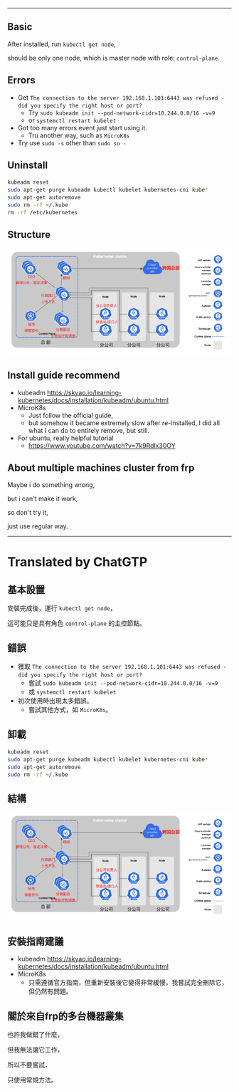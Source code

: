 <!--HugoNoteFlag-->

---

## Basic

After installed, run `kubectl get node`,

should be only one node, which is master node with role: `control-plane`.

## Errors

* Get `The connection to the server 192.168.1.101:6443 was refused - did you specify the right host or port?`
  * Try `sudo kubeadm init --pod-network-cidr=10.244.0.0/16 -v=9`
  * or `systemctl restart kubelet`
* Got too many errors event just start using it.
  * Tru another way, such as `MicroK8s`
* Try use `sudo -s` other than `sudo su -`

## Uninstall

```bash
kubeadm reset
sudo apt-get purge kubeadm kubectl kubelet kubernetes-cni kube*   
sudo apt-get autoremove  
sudo rm -rf ~/.kube
rm -rf /etc/kubernetes 
```

## Structure

![img.png](img.png)

## Install guide recommend

* kubeadm
  https://skyao.io/learning-kubernetes/docs/installation/kubeadm/ubuntu.html
* MicroK8s
  * Just follow the official guide, 
  * but somehow it became extremely slow after re-installed, I did all what I can do to entirely remove, but still.
* For ubuntu, really helpful tutorial
  * https://www.youtube.com/watch?v=7k9Rdlx30OY

## About multiple machines cluster from frp

Maybe i do something wrong, 

but i can't make it work,

so don't try it,

just use regular way.



---

<!--HugoNoteZhFlag-->

# Translated by ChatGTP

## 基本設置

安裝完成後，運行 `kubectl get node`，

這可能只是具有角色 `control-plane` 的主控節點。

## 錯誤

* 獲取 `The connection to the server 192.168.1.101:6443 was refused - did you specify the right host or port?`
  * 嘗試 `sudo kubeadm init --pod-network-cidr=10.244.0.0/16 -v=9`
  * 或 `systemctl restart kubelet`
* 初次使用時出現太多錯誤。
  * 嘗試其他方式，如 `MicroK8s`。

## 卸載

```bash
kubeadm reset
sudo apt-get purge kubeadm kubectl kubelet kubernetes-cni kube*   
sudo apt-get autoremove  
sudo rm -rf ~/.kube
```

## 結構

![img.png](img.png)

## 安裝指南建議

* kubeadm
  https://skyao.io/learning-kubernetes/docs/installation/kubeadm/ubuntu.html
* MicroK8s
  * 只需遵循官方指南，但重新安裝後它變得非常緩慢，我嘗試完全刪除它，但仍然有問題。

## 關於來自frp的多台機器叢集

也許我做錯了什麼，

但我無法讓它工作，

所以不要嘗試，

只使用常規方法。